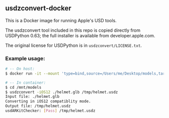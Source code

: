## usdzconvert-docker

This is a Docker image for running Apple's USD tools.

The usdzconvert tool included in this repo is copied directly from USDPython 0.63; 
the full installer is available from developer.apple.com. 

The original license for USDPython is in `usdzconvert/LICENSE.txt`.

### Example usage:

```bash 
# -- On host:
$ docker run -it --mount 'type=bind,source=/Users/me/Desktop/models,target=/mnt/models,ro' summertriangle/usdzconvert-docker

# -- In container:
$ cd /mnt/models
$ usdzconvert -iOS12 ./helmet.glb /tmp/helmet.usdz 
Input file: ./helmet.glb
Converting in iOS12 compatiblity mode.
Output file: /tmp/helmet.usdz
usdARKitChecker: [Pass] /tmp/helmet.usdz
```
